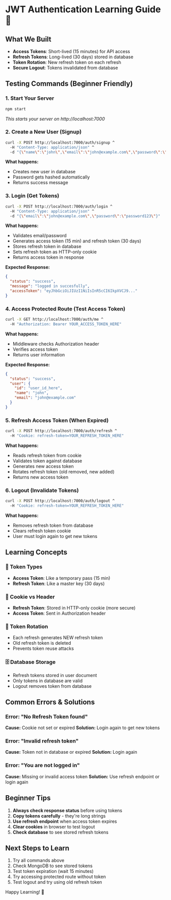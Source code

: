 # JWT Authentication Learning Guide 🚀

## What We Built
- **Access Tokens**: Short-lived (15 minutes) for API access
- **Refresh Tokens**: Long-lived (30 days) stored in database
- **Token Rotation**: New refresh token on each refresh
- **Secure Logout**: Tokens invalidated from database

## Testing Commands (Beginner Friendly)

### 1. Start Your Server
```bash
npm start
```
*This starts your server on http://localhost:7000*

### 2. Create a New User (Signup)
```bash
curl -X POST http://localhost:7000/auth/signup ^
  -H "Content-Type: application/json" ^
  -d "{\"name\":\"john\",\"email\":\"john@example.com\",\"password\":\"password123\"}"
```

**What happens:**
- Creates new user in database
- Password gets hashed automatically
- Returns success message

### 3. Login (Get Tokens)
```bash
curl -X POST http://localhost:7000/auth/login ^
  -H "Content-Type: application/json" ^
  -d "{\"email\":\"john@example.com\",\"password\":\"password123\"}"
```

**What happens:**
- Validates email/password
- Generates access token (15 min) and refresh token (30 days)
- Stores refresh token in database
- Sets refresh token as HTTP-only cookie
- Returns access token in response

**Expected Response:**
```json
{
  "status": "success",
  "message": "logged in succesfully",
  "accessToken": "eyJhbGciOiJIUzI1NiIsInR5cCI6IkpXVCJ9..."
}
```

### 4. Access Protected Route (Test Access Token)
```bash
curl -X GET http://localhost:7000/auth/me ^
  -H "Authorization: Bearer YOUR_ACCESS_TOKEN_HERE"
```

**What happens:**
- Middleware checks Authorization header
- Verifies access token
- Returns user information

**Expected Response:**
```json
{
  "status": "success",
  "user": {
    "id": "user_id_here",
    "name": "john",
    "email": "john@example.com"
  }
}
```

### 5. Refresh Access Token (When Expired)
```bash
curl -X POST http://localhost:7000/auth/refresh ^
  -H "Cookie: refresh-token=YOUR_REFRESH_TOKEN_HERE"
```

**What happens:**
- Reads refresh token from cookie
- Validates token against database
- Generates new access token
- Rotates refresh token (old removed, new added)
- Returns new access token

### 6. Logout (Invalidate Tokens)
```bash
curl -X POST http://localhost:7000/auth/logout ^
  -H "Cookie: refresh-token=YOUR_REFRESH_TOKEN_HERE"
```

**What happens:**
- Removes refresh token from database
- Clears refresh token cookie
- User must login again to get new tokens

## Learning Concepts

### 🔐 Token Types
- **Access Token**: Like a temporary pass (15 min)
- **Refresh Token**: Like a master key (30 days)

### 🍪 Cookie vs Header
- **Refresh Token**: Stored in HTTP-only cookie (more secure)
- **Access Token**: Sent in Authorization header

### 🔄 Token Rotation
- Each refresh generates NEW refresh token
- Old refresh token is deleted
- Prevents token reuse attacks

### 🗄️ Database Storage
- Refresh tokens stored in user document
- Only tokens in database are valid
- Logout removes token from database

## Common Errors & Solutions

### Error: "No Refresh Token found"
**Cause:** Cookie not set or expired
**Solution:** Login again to get new tokens

### Error: "Invalid refresh token"
**Cause:** Token not in database or expired
**Solution:** Login again

### Error: "You are not logged in"
**Cause:** Missing or invalid access token
**Solution:** Use refresh endpoint or login again

## Beginner Tips

1. **Always check response status** before using tokens
2. **Copy tokens carefully** - they're long strings
3. **Use refresh endpoint** when access token expires
4. **Clear cookies** in browser to test logout
5. **Check database** to see stored refresh tokens

## Next Steps to Learn

1. Try all commands above
2. Check MongoDB to see stored tokens
3. Test token expiration (wait 15 minutes)
4. Try accessing protected route without token
5. Test logout and try using old refresh token

Happy Learning! 🎉

